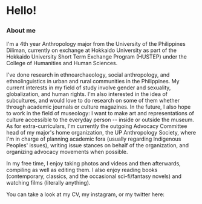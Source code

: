 # Hello!

### About me 　
  
  I'm a 4th year Anthropology major from the University of the Philippines Diliman, currently on exchange at Hokkaido University as part of the Hokkaido University Short Term Exchange Program (HUSTEP) under the College of Humanities and Human Sciences.
  
  I've done research in ethnoarchaeology, social anthropology, and ethnolinguistics in urban and rural communities in the Philippines. My current interests in my field of study involve gender and sexuality, globalization, and human rights. I'm also interested in the idea of subcultures, and would love to do research on some of them whether through academic journals or culture magazines. In the future, I also hope to work in the field of museology: I want to make art and representations of culture accessible to the everyday person -- inside or outside the museum. As for extra-curriculars, I'm currently the outgoing Advocacy Committee head of my major's home organization, the UP Anthropology Society, where I'm in charge of planning academic fora (usually regarding Indigenous Peoples' issues), writing issue stances on behalf of the organization, and organizing advocacy movements when possible.
  
  In my free time, I enjoy taking photos and videos and then afterwards, compiling as well as editing them. I also enjoy reading books (contemporary, classics, and the occasional sci-fi/fantasy novels) and watching films (literally anything).
  
  
You can take a look at my CV, my instagram, or my twitter here:

<html>
  <a href="https://github.com/robinsagun/robinsagun.github.io/blob/master/Robin_Sagun%2BCV.pdf" img src=" https://github.com/robinsagun/robinsagun.github.io/blob/master/cv_icon.png "my CV">
  <a href="https://instagram.com/robin.sagun" img src="https://github.com/robinsagun/robinsagun.github.io/blob/master/iconfinder_38-instagram_1161954.png">
  <a href="https://twitter.com/robinSWAGun" img src="https://github.com/robinsagun/robinsagun.github.io/blob/master/iconfinder_43-twitter_104461.png">
                                                                                                                                                     </html>                                                                                                                                          
